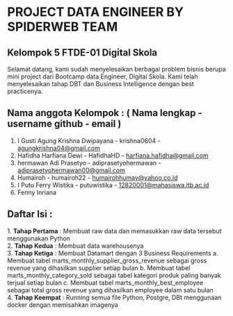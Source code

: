 <h1> PROJECT DATA ENGINEER BY SPIDERWEB TEAM </h1> 

<h2> Kelompok 5 FTDE-01 Digital Skola </h2> 

Selamat datang, kami sudah menyelesaikan berbagai problem bisnis berupa mini project dari Bootcamp data Engineer, Digital Skola. Kami telah menyelesaikan tahap DBT dan Business Intelligence dengan best practicenya.

<h2> Nama anggota Kelompok : ( Nama lengkap - username github - email ) </h2>

1. I Gusti Agung Krishna Dwipayana - krishna0604 - agungkrishna04@gmail.com
2. Hafidha Harfiana Dewi - HafidhaHD - harfiana.hafidha@gmail.com
3. hermawan Adi Prasetyo - adiprasetyohermawan - adiprasetyohermawan00@gmail.com
4. Humairoh - humairoh22 - humairohhumay@yahoo.co.id
5. I Putu Ferry Wistika - putuwistika - 12820001@mahasiswa.itb.ac.id
6. Fenny Inriana 

<h2> Daftar Isi : </h2>  
1. <b>Tahap Pertama</b> : Membuat raw data dan memasukkan raw data tersebut menggunakan Python
<br>
2. <b>Tahap Kedua</b> : Membuat data warehousenya
<br>
3. <b>Tahap Ketiga</b> : Membuat Datamart dengan 3 Business Requirements
   a. Membuat tabel marts_monthly_supplier_gross_revenue sebagai gross revenue yang dihasilkan supplier setiap bulan
   b. Membuat tabel marts_monthly_category_sold sebagai tabel kategori produk paling banyak terjual setiap bulan
   c. Membuat tabel marts_monthly_best_employee sebagai total gross revenue yang dihasilkan employee dalam satu bulan
<br>
4. <b>Tahap Keempat</b> : Running semua file Python, Postgre, DBt menggunaan docker dengan memisahkan imagenya

